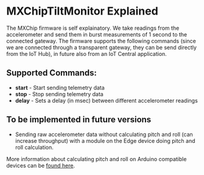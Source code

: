 # MXChipTiltMonitor Explained

The MXChip firmware is self explainatory. We take readings from the accelerometer and send them in burst measurements of 1 second to the connected gateway. The firmware supports the following commands (since we are connected through a transparent gateway, they can be send directly from the IoT Hub), in future also from an IoT Central application.
## Supported Commands:
- **start** - Start sending telemetry data
- **stop** - Stop sending telemetry data
- **delay** - Sets a delay (in msec) between different accelerometer readings

## To be implemented in future versions
- Sending raw accelerometer data without calculating pitch and roll (can increase throughput) with a module on the Edge device doing pitch and roll calculation.

More information about calculating pitch and roll on Arduino compatible devices can be [found here](https://theccontinuum.com/2012/09/24/arduino-imu-pitch-roll-from-accelerometer/).